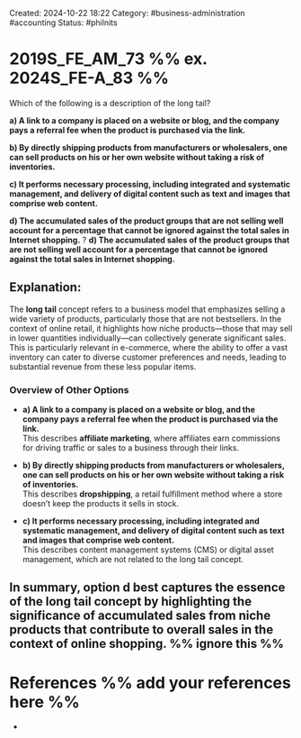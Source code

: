 Created: 2024-10-22 18:22
Category: #business-administration #accounting 
Status: #philnits



# 2019S_FE_AM_73 %% ex. 2024S_FE-A_83 %%

Which of the following is a description of the long tail? 

**a) A link to a company is placed on a website or blog, and the company pays a referral fee when the product is purchased via the link.** 

**b) By directly shipping products from manufacturers or wholesalers, one can sell products on his or her own website without taking a risk of inventories.** 

**c) It performs necessary processing, including integrated and systematic management, and delivery of digital content such as text and images that comprise web content.** 

**d) The accumulated sales of the product groups that are not selling well account for a percentage that cannot be ignored against the total sales in Internet shopping.**
?
**d) The accumulated sales of the product groups that are not selling well account for a percentage that cannot be ignored against the total sales in Internet shopping.**
## **Explanation:**

The **long tail** concept refers to a business model that emphasizes selling a wide variety of products, particularly those that are not bestsellers. In the context of online retail, it highlights how niche products—those that may sell in lower quantities individually—can collectively generate significant sales. This is particularly relevant in e-commerce, where the ability to offer a vast inventory can cater to diverse customer preferences and needs, leading to substantial revenue from these less popular items.

### Overview of Other Options

- **a) A link to a company is placed on a website or blog, and the company pays a referral fee when the product is purchased via the link.**  
    This describes **affiliate marketing**, where affiliates earn commissions for driving traffic or sales to a business through their links.
    
- **b) By directly shipping products from manufacturers or wholesalers, one can sell products on his or her own website without taking a risk of inventories.**  
    This describes **dropshipping**, a retail fulfillment method where a store doesn’t keep the products it sells in stock.
    
- **c) It performs necessary processing, including integrated and systematic management, and delivery of digital content such as text and images that comprise web content.**  
    This describes content management systems (CMS) or digital asset management, which are not related to the long tail concept.
    

In summary, option **d** best captures the essence of the long tail concept by highlighting the significance of accumulated sales from niche products that contribute to overall sales in the context of online shopping.
%% ignore this %%
---









# References %% add your references here %%
- 